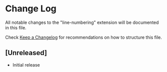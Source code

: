 # Change Log

All notable changes to the "line-numbering" extension will be documented in this file.

Check [Keep a Changelog](http://keepachangelog.com/) for recommendations on how to structure this file.

## [Unreleased]

- Initial release